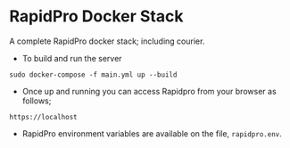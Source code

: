 RapidPro Docker Stack
=====================
A complete RapidPro docker stack; including courier.

* To build and run the server

```
sudo docker-compose -f main.yml up --build
```

* Once up and running you can access Rapidpro from your browser as follows;

```
https://localhost
```

* RapidPro environment variables are available on the file, `rapidpro.env`.
